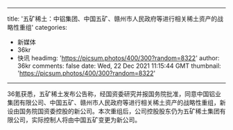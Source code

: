 
---
title: '五矿稀土：中铝集团、中国五矿、赣州市人民政府等进行相关稀土资产的战略性重组'
categories: 
 - 新媒体
 - 36kr
 - 快讯
headimg: 'https://picsum.photos/400/300?random=8322'
author: 36kr
comments: false
date: Wed, 22 Dec 2021 11:15:44 GMT
thumbnail: 'https://picsum.photos/400/300?random=8322'
---

<div>   
36氪获悉，五矿稀土发布公告称，经国资委研究并报国务院批准，同意中国铝业集团有限公司、中国五矿、赣州市人民政府等进行相关稀土资产的战略性重组，新设由国务院国资委控股的新公司。本次重组后，公司控股股东仍为五矿稀土集团有限公司，实际控制人将由中国五矿变更为新公司。  
</div>
            